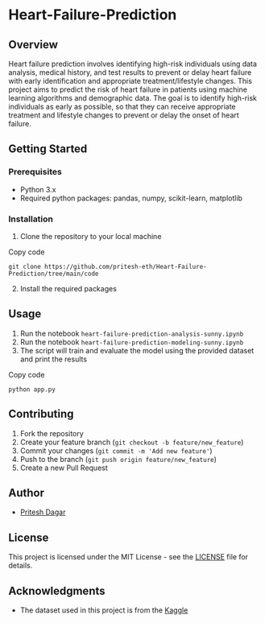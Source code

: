 # Heart-Failure-Prediction

## Overview
Heart failure prediction involves identifying high-risk individuals using data analysis, medical history, and test results to prevent or delay heart failure with early identification and appropriate treatment/lifestyle changes.
This project aims to predict the risk of heart failure in patients using machine learning algorithms and demographic data. The goal is to identify high-risk individuals as early as possible, so that they can receive appropriate treatment and lifestyle changes to prevent or delay the onset of heart failure.

## Getting Started

### Prerequisites

-   Python 3.x
-   Required python packages: pandas, numpy, scikit-learn, matplotlib

### Installation

1.  Clone the repository to your local machine

Copy code

`git clone https://github.com/pritesh-eth/Heart-Failure-Prediction/tree/main/code` 

2.  Install the required packages


## Usage

1.  Run the notebook `heart-failure-prediction-analysis-sunny.ipynb`
2. Run the notebook `heart-failure-prediction-modeling-sunny.ipynb`
3. The script will train and evaluate the model using the provided dataset and print the results

Copy code

`python app.py` 

## Contributing

1.  Fork the repository
2.  Create your feature branch (`git checkout -b feature/new_feature`)
3.  Commit your changes (`git commit -m 'Add new feature'`)
4.  Push to the branch (`git push origin feature/new_feature`)
5.  Create a new Pull Request

## Author

-   [Pritesh Dagar](https://github.com/pritesh-eth)

## License

This project is licensed under the MIT License - see the [LICENSE](https://github.com/git/git-scm.com/blob/main/MIT-LICENSE.txt) file for details.

## Acknowledgments

-   The dataset used in this project is from the [Kaggle](https://www.kaggle.com/datasets/fedesoriano/heart-failure-prediction)

